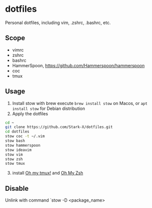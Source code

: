 # dotfiles

Personal dotfiles, including vim, .zshrc, .bashrc, etc.

## Scope

- vimrc
- zshrc
- bashrc
- HammerSpoon, <https://github.com/Hammerspoon/hammerspoon>
- coc
- tmux

## Usage

1. Install stow with brew
execute `brew install stow` on Macos, or `apt install stow` for Debian distribution
2. Apply the dotfiles

```bash
cd ~
git clone https://github.com/Stark-X/dotfiles.git
cd dotfiles
stow coc -t ~/.vim
stow bash
stow hammerspoon
stow ideavim
stow vim
stow zsh
stow tmux
```

3. install [Oh my tmux!](https://github.com/gpakosz/.tmux) and [Oh My Zsh](https://github.com/ohmyzsh/ohmyzsh)

## Disable

Unlink with command `stow -D <package_name>


